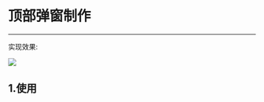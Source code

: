 # 顶部弹窗制作
***
实现效果:

<img src="https://kgithub.com/Chi-Re/Mindustry-Java-dev-docs/blob/master/data/img/顶部弹窗制作-效果.png?raw=true"/>

## 1.使用
```text

```